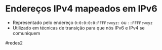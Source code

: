 
# Endereços IPv4 mapeados em IPv6

- Representado pelo endereço `0:0:0:0:0:FFFF:wxyz:` ou `::FFFF:wxyz` 
- Utilizado em técnicas de transição para que nós IPv6 e IPv4 se comuniquem


#redes2

